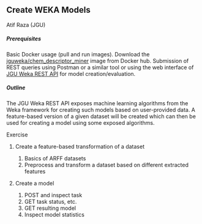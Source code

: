 ## Create WEKA Models

Atif Raza (JGU)

##### Prerequisites

Basic Docker usage (pull and run images). Download the [jguweka/chem_descriptor_miner](https://hub.docker.com/r/jguweka/chem_descriptor_miner) image from Docker hub. Submission of REST queries using Postman or a similar tool or using the web interface of [JGU Weka REST API](https://jguweka.prod.openrisknet.org/) for model creation/evaluation.

##### Outline

The JGU Weka REST API exposes machine learning algorithms from the Weka framework for creating such models based on user-provided data. A feature-based version of a given dataset will be created which can then be used for creating a model using some exposed algorithms.

Exercise

1. Create a feature-based transformation of a dataset 
    1. Basics of ARFF datasets 
    2. Preprocess and transform a dataset based on different extracted features 

2. Create a model 
    1. POST and inspect task 
    2. GET task status, etc. 
    3. GET resulting model 
    4. Inspect model statistics 
